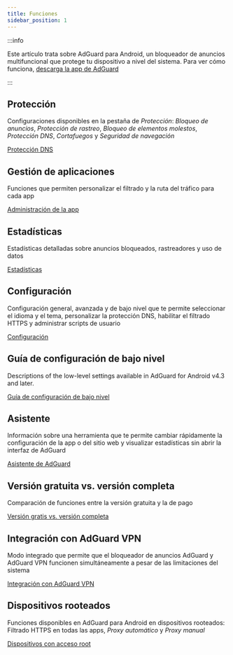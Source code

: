 ```yaml
---
title: Funciones
sidebar_position: 1
---
```


:::info

Este artículo trata sobre AdGuard para Android, un bloqueador de anuncios multifuncional que protege tu dispositivo a nivel del sistema. Para ver cómo funciona, [descarga la app de AdGuard](https://agrd.io/download-kb-adblock)

:::

## Protección

Configuraciones disponibles en la pestaña de _Protección_: _Bloqueo de anuncios_, _Protección de rastreo_, _Bloqueo de elementos molestos_, _Protección DNS_, _Cortafuegos_ y _Seguridad de navegación_

[Protección DNS](/adguard-for-android/features/protection/protection.md)

## Gestión de aplicaciones

Funciones que permiten personalizar el filtrado y la ruta del tráfico para cada app

[Administración de la app](/adguard-for-android/features/app-management.md)

## Estadísticas

Estadísticas detalladas sobre anuncios bloqueados, rastreadores y uso de datos

[Estadísticas](/adguard-for-android/features/statistics.md)

## Configuración

Configuración general, avanzada y de bajo nivel que te permite seleccionar el idioma y el tema, personalizar la protección DNS, habilitar el filtrado HTTPS y administrar scripts de usuario

[Configuración](/adguard-for-android/features/settings.md)

## Guía de configuración de bajo nivel

Descriptions of the low-level settings available in AdGuard for Android v4.3 and later.

[Guía de configuración de bajo nivel](/adguard-for-android/features/low-level-settings.md)

## Asistente

Información sobre una herramienta que te permite cambiar rápidamente la configuración de la app o del sitio web y visualizar estadísticas sin abrir la interfaz de AdGuard

[Asistente de AdGuard](/adguard-for-android/features/assistant.md)

## Versión gratuita vs. versión completa

Comparación de funciones entre la versión gratuita y la de pago

[Versión gratis vs. versión completa](/adguard-for-android/features/free-vs-full.mdx)

## Integración con AdGuard VPN

Modo integrado que permite que el bloqueador de anuncios AdGuard y AdGuard VPN funcionen simultáneamente a pesar de las limitaciones del sistema

[Integración con AdGuard VPN](/adguard-for-android/features/integration-with-vpn.md)

## Dispositivos rooteados

Funciones disponibles en AdGuard para Android en dispositivos rooteados: Filtrado HTTPS en todas las apps, _Proxy automático_ y _Proxy manual_

[Dispositivos con acceso root](/adguard-for-android/features/rooted.md)
